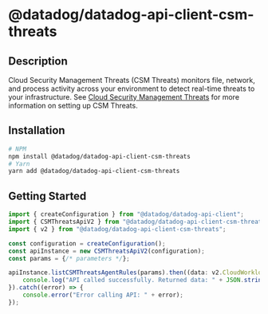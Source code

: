 # @datadog/datadog-api-client-csm-threats

## Description

Cloud Security Management Threats (CSM Threats) monitors file, network, and process activity across your environment to detect real-time threats to your infrastructure. See [Cloud Security Management Threats](https://docs.datadoghq.com/security/threats/) for more information on setting up CSM Threats.

## Installation

```sh
# NPM
npm install @datadog/datadog-api-client-csm-threats
# Yarn
yarn add @datadog/datadog-api-client-csm-threats
```

## Getting Started
```ts
import { createConfiguration } from "@datadog/datadog-api-client";
import { CSMThreatsApiV2 } from "@datadog/datadog-api-client-csm-threats";
import { v2 } from "@datadog/datadog-api-client-csm-threats";

const configuration = createConfiguration();
const apiInstance = new CSMThreatsApiV2(configuration);
const params = {/* parameters */};

apiInstance.listCSMThreatsAgentRules(params).then((data: v2.CloudWorkloadSecurityAgentRulesListResponse) => {
    console.log("API called successfully. Returned data: " + JSON.stringify(data));
}).catch((error) => {
    console.error("Error calling API: " + error);
});
```